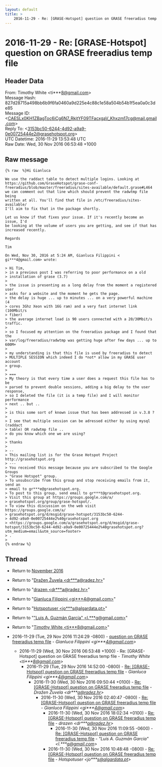 ```yaml
---
layout: default
title: >
    2016-11-29 - Re: [GRASE-Hotspot] question on GRASE freeradius temp file
---
```


# 2016-11-29 - Re: [GRASE-Hotspot] question on GRASE freeradius temp file

## Header Data

From: Timothy White \<ti***8@gmail.com\><br>
Message Hash: 827d28715a498bb6b9f6fa0460a9d225e4c88c1e58a504b54b1f5ea0a0c3de85<br>
Message ID: \<CAESLx0KH1ZBagToc6iCg6N7_RkjtYF09TFacxgaV_Khxzm17cg@mail.gmail.com\><br>
Reply To: \<3153bc50-6244-4d92-a9a9-0e00725444e2@grasehotspot.org\><br>
UTC Datetime: 2016-11-29 13:53:48 UTC<br>
Raw Date: Wed, 30 Nov 2016 06:53:48 +1000<br>

## Raw message

```
{% raw  %}Hi Gianluca

We use the raddact table to detect multiple logins. Looking at
https://github.com/GraseHotspot/grase-conf-freeradius/blob/master/freeradius/sites-available/default.grase#L464
we can comment out that line which should prevent the radwtmp file being
written at all. You'll find that file in /etc/freeradius/sites-available/
I'll aim to fix that in the package shortly.

Let us know if that fixes your issue. If it's recently become an issue, I'd
be looking at the volume of users you are getting, and see if that has
increased recently.

Regards

Tim

On Wed, Nov 30, 2016 at 5:24 AM, Gianluca Filippini <
gi***4@gmail.com> wrote:

> Hi Tim,
> in a previous post I was referring to poor performance on a old
> installation of grase (3.7)
>
> the issue is presenting as a long delay from the moment a registered user
> asks for a website and the moment he gets the page.
> the delay is huge ... up to minutes ... on a very powerful machine (4
> cores 3Ghz Xeon with 16G ram) and a very fast internet link (100Mbit/s
> fiber)
> the average internet load is 90 users connected with a 20/30Mbit/s traffic.
>
> so I focused my attention on the freeradius package and I found that the
> var/log/freeradius/radwtmp was getting huge after few days ... up to 600M+
>
> my understanding is that this file is used by freeradius to detect
> MULTIPLE SESSION which indeed I do *not* allow in my GRASE user account
> group.
>
> ===
> My theory is that every time a user does a request this file has to be
> parsed to prevent double sessions, adding a big delay to the user response,
> so I deleted the file (it is a temp file) and I will monitor performance
> next .. but ..
>
> is this some sort of known issue that has been addressed in v.3.8 ?
>
> I see that multiple session can be adressed either by using mysql (raddact
> table) OR radwtmp file ..
> do you know which one we are using?
>
> thanks
>
> --
> This mailing list is for the Grase Hotspot Project http://grasehotspot.org
> ---
> You received this message because you are subscribed to the Google Groups
> "Grase Hotspot" group.
> To unsubscribe from this group and stop receiving emails from it, send an
> email to gr***e@grasehotspot.org.
> To post to this group, send email to gr***t@grasehotspot.org.
> Visit this group at https://groups.google.com/a/
> grasehotspot.org/group/grase-hotspot/.
> To view this discussion on the web visit https://groups.google.com/a/
> grasehotspot.org/d/msgid/grase-hotspot/3153bc50-6244-
> 4d92-a9a9-0e00725444e2%40grasehotspot.org
> <https://groups.google.com/a/grasehotspot.org/d/msgid/grase-hotspot/3153bc50-6244-4d92-a9a9-0e00725444e2%40grasehotspot.org?utm_medium=email&utm_source=footer>
> .
>
{% endraw %}
```

## Thread

+ Return to [November 2016](/archive/2016/11)

+ Return to "[Dražen Žuvela <dr***a<span>@</span>radez.hr>](/authors/dr___a_at_radez_hr)"
+ Return to "[drazen <dr***a<span>@</span>radez.hr>](/authors/dr___a_at_radez_hr)"
+ Return to "[Gianluca Filippini <gi***4<span>@</span>gmail.com>](/authors/gi___4_at_gmail_com)"
+ Return to "[Hotspotuser <jo***s<span>@</span>algardata.pt>](/authors/jo___s_at_algardata_pt)"
+ Return to "["Luis A. Guzmán García" <l.***g<span>@</span>gmail.com>](/authors/l____g_at_gmail_com)"
+ Return to "[Timothy White <ti***8<span>@</span>gmail.com>](/authors/ti___8_at_gmail_com)"

+ 2016-11-29 (Tue, 29 Nov 2016 11:24:29 -0800) - [question on GRASE freeradius temp file](/archive/2016/11/efa05dbe26d7e61065a47401622e2878cf0b49b291685571db2994ebe6f6921d) - _Gianluca Filippini \<gi***4@gmail.com\>_
  + 2016-11-29 (Wed, 30 Nov 2016 06:53:48 +1000) - Re: [GRASE-Hotspot] question on GRASE freeradius temp file - _Timothy White \<ti***8@gmail.com\>_
    + 2016-11-29 (Tue, 29 Nov 2016 14:52:00 -0800) - [Re: [GRASE-Hotspot] question on GRASE freeradius temp file](/archive/2016/11/a567c53597fbd53cb029e9337ce173fa6e547afaeb79e565a1b56d0724498359) - _Gianluca Filippini \<gi***4@gmail.com\>_
      + 2016-11-30 (Wed, 30 Nov 2016 09:50:44 +0100) - [Re: [GRASE-Hotspot] question on GRASE freeradius temp file](/archive/2016/11/64a3d6d076b0910f729e0b4c290d0fde805e5677b162645e8ce7806b187f531e) - _Dražen Žuvela \<dr***a@radez.hr\>_
        + 2016-11-30 (Wed, 30 Nov 2016 02:40:47 -0800) - [Re: [GRASE-Hotspot] question on GRASE freeradius temp file](/archive/2016/11/a2bca50c6eb7fcc6ad56ecaa43a73f1f0cd678f7e8c7235aba8e28fe4720d930) - _Gianluca Filippini \<gi***4@gmail.com\>_
          + 2016-11-30 (Wed, 30 Nov 2016 18:02:34 +0100) - [Re: [GRASE-Hotspot] question on GRASE freeradius temp file](/archive/2016/11/bdd7d045649858799cc9b168a52e5e8136552a4b33f2992f452a951e3d2f434a) - _drazen \<dr***a@radez.hr\>_
            + 2016-11-30 (Wed, 30 Nov 2016 11:09:55 -0600) - [Re: [GRASE-Hotspot] question on GRASE freeradius temp file](/archive/2016/11/1d73ef4c7d330901936ec88cc2a0682741126e6b56c26e2289ff69229537ba20) - _"Luis A. Guzmán García" \<l.***g@gmail.com\>_
          + 2016-11-30 (Wed, 30 Nov 2016 10:48:48 -0800) - [Re: [GRASE-Hotspot] question on GRASE freeradius temp file](/archive/2016/11/8fde61e3eb07158fbacaf37cd3ff3b1ae827436cbf07f5085dec11af8bda02b6) - _Hotspotuser \<jo***s@algardata.pt\>_

